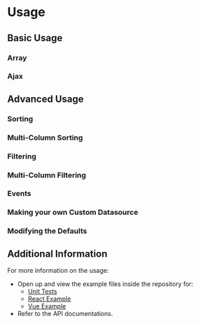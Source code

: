 # Usage

## Basic Usage

### Array

### Ajax

## Advanced Usage

### Sorting

### Multi-Column Sorting

### Filtering

### Multi-Column Filtering

### Events

### Making your own Custom Datasource

### Modifying the Defaults

## Additional Information

For more information on the usage:
* Open up and view the example files inside the repository for:
  * [Unit Tests](https://github.com/deltoss/mitch-datasource/mitch-datasource-test/src)
  * [React Example](https://github.com/deltoss/mitch-datasource/mitch-datasource-test-react/src)
  * [Vue Example](https://github.com/deltoss/mitch-datasource/mitch-datasource-test-vue/src)
* Refer to the API documentations.